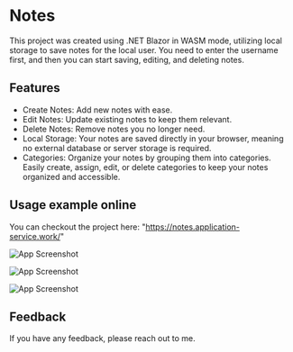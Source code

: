 # Notes

This project was created using .NET Blazor in WASM mode, utilizing local storage to save notes for the local user.
You need to enter the username first, and then you can start saving, editing, and deleting notes.

## Features

- Create Notes: Add new notes with ease.
- Edit Notes: Update existing notes to keep them relevant.
- Delete Notes: Remove notes you no longer need.
- Local Storage: Your notes are saved directly in your browser, meaning no external database or server storage is required.
- Categories: Organize your notes by grouping them into categories. Easily create, assign, edit, or delete categories to keep your notes organized and accessible.

## Usage example online

You can checkout the project here: "https://notes.application-service.work/"

![App Screenshot](https://res.cloudinary.com/imgresd/image/upload/v1729203753/Github/NotesWasm01_eq1qyh.png)

![App Screenshot](https://res.cloudinary.com/imgresd/image/upload/v1734408840/Github/l1eysk60ram1hojsfrpf.png)

![App Screenshot](https://res.cloudinary.com/imgresd/image/upload/v1734408908/Github/qtmnbvojknvfsoibbbzk.png)

## Feedback

If you have any feedback, please reach out to me.

